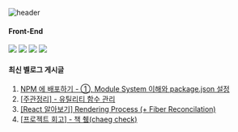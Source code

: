 
![header](https://capsule-render.vercel.app/api?type=transparent&height=280&section=header&text=TransparentDeveloper&fontColor=1E8CFA&fontAlign=42)

<div direction=row>
  
 #### Front-End
<img src="https://img.shields.io/badge/JavaScript-F7DF1E?style=flat-square&logo=JavaScript&logoColor=white">
<img src="https://img.shields.io/badge/Typescript-3178C6?style=flat-square&logo=Typescript&logoColor=white"/>
<img src="https://img.shields.io/badge/HTML5-E34F26?style=flat-square&logo=HTML5&logoColor=white">
<img src="https://img.shields.io/badge/CSS3-1572B6?style=flat-square&logo=CSS3&logoColor=white">
</div>
<div direction=row>


#### 최신 벨로그 게시글
<!-- VelogPostsStart -->

1. <a href="https://velog.io/@sksmsdbstlsdlek/NPM-%EC%97%90-%EB%B0%B0%ED%8F%AC%ED%95%98%EA%B8%B0-Module-System-%EC%9D%B4%ED%95%B4%EC%99%80-package.json-%EC%84%A4%EC%A0%95" target="_blank">NPM 에 배포하기 - ①, Module System 이해와 package.json 설정</a>
2. <a href="https://velog.io/@sksmsdbstlsdlek/%EC%A3%BC%EA%B4%80%EC%A0%95%EB%A6%AC-%EC%9C%A0%ED%8B%B8%EB%A6%AC%ED%8B%B0-%ED%95%A8%EC%88%98-%EA%B4%80%EB%A6%AC-fw0vqp2p" target="_blank">[주관정리] - 유틸리티 함수 관리</a>
3. <a href="https://velog.io/@sksmsdbstlsdlek/React-%EC%95%8C%EC%95%84%EB%B3%B4%EA%B8%B0-Rendering-Fiber-Reconcilation" target="_blank">[React 알아보기] Rendering Process (+ Fiber Reconcilation)</a>
4. <a href="https://velog.io/@sksmsdbstlsdlek/%ED%94%84%EB%A1%9C%EC%A0%9D%ED%8A%B8-%ED%9A%8C%EA%B3%A0-%EC%B1%85-%EC%B7%A4chaeg-check" target="_blank">[프로젝트 회고] - 책 췤(chaeg check)</a>

<!-- VelogPostsEnd -->

